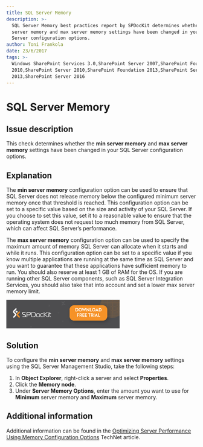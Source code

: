 ```yaml
---
title: SQL Server Memory
description: >-
  SQL Server Memory best practices report by SPDocKit determines whether the min
  server memory and max server memory settings have been changed in your SQL
  Server configuration options.
author: Toni Frankola
date: 23/6/2017
tags: >-
  Windows SharePoint Services 3.0,SharePoint Server 2007,SharePoint Foundation
  2010,SharePoint Server 2010,SharePoint Foundation 2013,SharePoint Server
  2013,SharePoint Server 2016
---
```


# SQL Server Memory

## Issue description

This check determines whether the **min server memory** and **max server memory** settings have been changed in your SQL Server configuration options.

## Explanation

The **min server memory** configuration option can be used to ensure that SQL Server does not release memory below the configured minimum server memory once that threshold is reached. This configuration option can be set to a specific value based on the size and activity of your SQL Server. If you choose to set this value, set it to a reasonable value to ensure that the operating system does not request too much memory from SQL Server, which can affect SQL Server’s performance.

The **max server memory** configuration option can be used to specify the maximum amount of memory SQL Server can allocate when it starts and while it runs. This configuration option can be set to a specific value if you know multiple applications are running at the same time as SQL Server and you want to guarantee that these applications have sufficient memory to run. You should also reserve at least 1 GB of RAM for the OS. If you are running other SQL Server components, such as SQL Server Integration Services, you should also take that into account and set a lower max server memory limit.

[![Download SPDocKit](/.gitbook/assets/spdockit_download.png)](http://bit.ly/2US0Zna)

## Solution

To configure the **min server memory** and **max server memory** settings using the SQL Server Management Studio, take the following steps: 

1. In **Object Explorer**, right-click a server and select **Properties**. 
2. Click the **Memory node**.
3. Under **Server Memory Options**, enter the amount you want to use for **Minimum** server memory and **Maximum** server memory.

## Additional information

Additional information can be found in the [Optimizing Server Performance Using Memory Configuration Options](https://technet.microsoft.com/en-us/library/ms177455%28v=sql.105%29.aspx) TechNet article.

